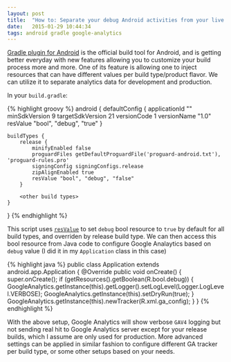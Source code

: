 ```yaml
---
layout: post
title:  "How to: Separate your debug Android activities from your live Analytics with Gradle"
date:   2015-01-29 10:44:34
tags: android gradle google-analytics
---
```


[Gradle plugin for Android](http://tools.android.com/tech-docs/new-build-system) is the official build tool for Android, and is getting better everyday with new features allowing you to customize your build process more and more. One of its feature is allowing one to inject resources that can have different values per build type/product flavor. We can utilize it to separate analytics data for development and production.

In your `build.gradle`:

{% highlight groovy %}
android {
    defaultConfig {
        applicationId "<appId>"
        minSdkVersion 9
        targetSdkVersion 21
        versionCode 1
        versionName "1.0"
        resValue "bool", "debug", "true"
    }

    buildTypes {
        release {
            minifyEnabled false
            proguardFiles getDefaultProguardFile('proguard-android.txt'), 'proguard-rules.pro'
            signingConfig signingConfigs.release
            zipAlignEnabled true
            resValue "bool", "debug", "false"
        }

        <other build types>
    }
}
{% endhighlight %}

This script uses [`resValue`](https://plus.google.com/+XavierDucrohet/posts/UVKA58MZV3J) to set `debug` bool resource to `true` by default for all build types, and overriden by release build type. We can then access this bool resource from Java code to configure Google Analaytics based on `debug` value (I did it in my `Application` class in this case)

{% highlight java %}
public class Application extends android.app.Application {
    @Override
    public void onCreate() {
        super.onCreate();
        if (getResources().getBoolean(R.bool.debug)) {
            GoogleAnalytics.getInstance(this).getLogger().setLogLevel(Logger.LogLevel.VERBOSE);
            GoogleAnalytics.getInstance(this).setDryRun(true);
        }
        GoogleAnalytics.getInstance(this).newTracker(R.xml.ga_config);
    }
}
{% endhighlight %}

With the above setup, Google Analytics will show verbose `GAV4` logging but not sending real hit to Google Analytics server except for your release builds, which I assume are only used for production. More advanced settings can be applied in similar fashion to configure different GA tracker per build type, or some other setups based on your needs.